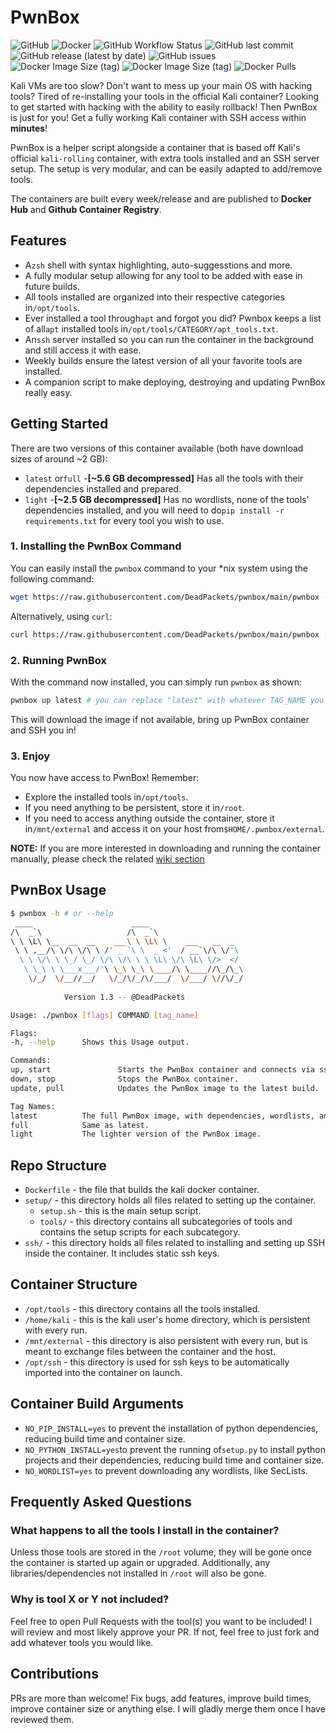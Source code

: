 # PwnBox

![GitHub](https://img.shields.io/github/license/deadpackets/pwnbox) ![Docker](https://badges.aleen42.com/src/docker.svg) ![GitHub Workflow Status](https://img.shields.io/github/workflow/status/deadpackets/pwnbox/build-pwnbox-on-commit) ![GitHub last commit](https://img.shields.io/github/last-commit/deadpackets/pwnbox) ![GitHub release (latest by date)](https://img.shields.io/github/v/release/DeadPackets/pwnbox?label=latest-release) ![GitHub issues](https://img.shields.io/github/issues/deadpackets/pwnbox) ![Docker Image Size (tag)](https://img.shields.io/docker/image-size/deadpackets/pwnbox/full?label=pwnbox%3Afull) ![Docker Image Size (tag)](https://img.shields.io/docker/image-size/deadpackets/pwnbox/light?label=pwnbox%3Alight) ![Docker Pulls](https://img.shields.io/docker/pulls/deadpackets/pwnbox)

Kali VMs are too slow? Don't want to mess up your main OS with hacking tools? Tired of re-installing your tools in the official Kali container? Looking to get started with hacking with the ability to easily rollback! Then PwnBox is just for you! Get a fully working Kali container with SSH access within **minutes**!

PwnBox is a helper script alongside a container that is based off Kali's official `kali-rolling` container, with extra tools installed and an SSH server setup. The setup is very modular, and can be easily adapted to add/remove tools.

The containers are built every week/release and are published to **Docker Hub** and **Github Container Registry**.

## Features

* A`zsh` shell with syntax highlighting, auto-suggesstions and more.
* A fully modular setup allowing for any tool to be added with ease in future builds.
* All tools installed are organized into their respective categories in`/opt/tools`.
* Ever installed a tool through`apt` and forgot you did? Pwnbox keeps a list of all`apt` installed tools in`/opt/tools/CATEGORY/apt_tools.txt`.
* An`ssh` server installed so you can run the container in the background and still access it with ease.
* Weekly builds ensure the latest version of all your favorite tools are installed.
* A companion script to make deploying, destroying and updating PwnBox really easy.

## Getting Started

There are two versions of this container available (both have download sizes of around ~2 GB):

* `latest` or`full` -**[~5.6 GB decompressed]** Has all the tools with their dependencies installed and prepared.
* `light` -**[~2.5 GB decompressed]** Has no wordlists, none of the tools' dependencies installed, and you will need to do`pip install -r requirements.txt` for every tool you wish to use.

### 1. Installing the PwnBox Command

You can easily install the `pwnbox` command to your *nix system using the following command:

```bash
wget https://raw.githubusercontent.com/DeadPackets/pwnbox/main/pwnbox -O /usr/local/bin/pwnbox && chmod +x /usr/local/bin/pwnbox # Ensure /usr/local/bin is in your $PATH
```

Alternatively, using `curl`:

```bash
curl https://raw.githubusercontent.com/DeadPackets/pwnbox/main/pwnbox -o /usr/local/bin/pwnbox && chmod +x /usr/local/bin/pwnbox # Ensure /usr/local/bin is in your $PATH
```

### 2. Running PwnBox

With the command now installed, you can simply run `pwnbox` as shown:

```bash
pwnbox up latest # you can replace "latest" with whatever TAG_NAME you wish
```

This will download the image if not available, bring up PwnBox container and SSH you in!

### 3. Enjoy

You now have access to PwnBox! Remember:

* Explore the installed tools in`/opt/tools`.
* If you need anything to be persistent, store it in`/root`.
* If you need to access anything outside the container, store it in`/mnt/external` and access it on your host from`$HOME/.pwnbox/external`.

**NOTE:** If you are more interested in downloading and running the container manually, please check the related [wiki section](https://github.com/DeadPackets/pwnbox/wiki/Manual-Setup)

## PwnBox Usage

```bash
$ pwnbox -h # or --help
 ____                      ____               
/\  _`\                   /\  _`\             
\ \ \L\ \__  __  __    ___\ \ \L\ \    ___   __  _  
 \ \ ,__/\ \/\ \/\ \ /' _ `\ \  _ <'  / __`\/\ \/'\ 
  \ \ \/\ \ \_/ \_/ \/\ \/\ \ \ \L\ \/\ \L\ \/>  </ 
   \ \_\ \ \___x___/'\ \_\ \_\ \____/\ \____//\_/\_\
    \/_/  \/__//__/   \/_/\/_/\/___/  \/___/ \//\/_/
                                              
            Version 1.3 -- @DeadPackets       

Usage: ./pwnbox [flags] COMMAND [tag_name]

Flags:
-h, --help      Shows this Usage output.

Commands:
up, start               Starts the PwnBox container and connects via ssh.
down, stop              Stops the PwnBox container.
update, pull            Updates the PwnBox image to the latest build.

Tag Names:
latest          The full PwnBox image, with dependencies, wordlists, and more installed.
full            Same as latest.
light           The lighter version of the PwnBox image.
```

## Repo Structure

* `Dockerfile` - the file that builds the kali docker container.
* `setup/` - this directory holds all files related to setting up the container.
  * `setup.sh` - this is the main setup script.
  * `tools/` - this directory contains all subcategories of tools and contains the setup scripts for each subcategory.
* `ssh/` - this directory holds all files related to installing and setting up SSH inside the container. It includes static ssh keys.

## Container Structure

* `/opt/tools` - this directory contains all the tools installed.
* `/home/kali` - this is the kali user's home directory, which is persistent with every run.
* `/mnt/external` - this directory is also persistent with every run, but is meant to exchange files between the container and the host.
* `/opt/ssh` - this directory is used for ssh keys to be automatically imported into the container on launch.

## Container Build Arguments

* `NO_PIP_INSTALL=yes` to prevent the installation of python dependencies, reducing build time and container size.
* `NO_PYTHON_INSTALL=yes`to prevent the running of`setup.py` to install python projects and their dependencies, reducing build time and container size.
* `NO_WORDLIST=yes` to prevent downloading any wordlists, like SecLists.

## Frequently Asked Questions

### What happens to all the tools I install in the container?

Unless those tools are stored in the `/root` volume, they will be gone once the container is started up again or upgraded. Additionally, any libraries/dependencies not installed in `/root` will also be gone.

### Why is tool X or Y not included?

Feel free to open Pull Requests with the tool(s) you want to be included! I will review and most likely approve your PR. If not, feel free to just fork and add whatever tools you would like.

## Contributions

PRs are more than welcome! Fix bugs, add features, improve build times, improve container size or anything else. I will gladly merge them once I have reviewed them.

